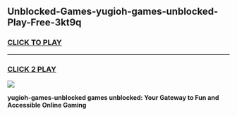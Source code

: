 
## Unblocked-Games-yugioh-games-unblocked-Play-Free-3kt9q
<h3>
<a href="https://premium76.site?title=yugioh-games-unblocked&ref=19M">CLICK TO PLAY</a></h3>
<hr>

<h3>
<a href="https://premium76.site?title=yugioh-games-unblocked&ref=19M">CLICK 2 PLAY</a>
  
</h3>

<a href="https://premium76.site?title=yugioh-games-unblocked&ref=19M"><img src="https://clearcache.store/games.png"></a>


**yugioh-games-unblocked games unblocked: Your Gateway to Fun and Accessible Online Gaming**
